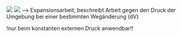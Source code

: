![](Pasted%20image%2020240503135950.png)
![](Pasted%20image%2020240503135957.png)
--> Expansionsarbeit, beschreibt Arbeit gegen den Druck der Umgebung bei einer bestimmten Wegänderung (dV)

!nur beim konstanten externen Druck anwendbar!!